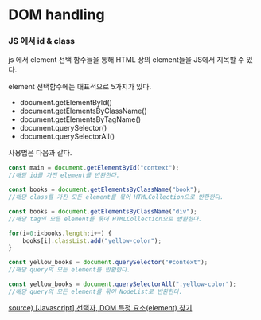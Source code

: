 # DOM handling

### JS 에서 id & class
js 에서 element 선택 함수들을 통해 HTML 상의 element들을 JS에서 지목할 수 있다. 

element 선택함수에는 대표적으로 5가지가 있다. 
* document.getElementById()
* document.getElementsByClassName()
* document.getElementsByTagName()
* document.querySelector()
* document.querySelectorAll()

사용법은 다음과 같다. 
```js
const main = document.getElementById("context");
//해당 id를 가진 element를 반환한다. 

const books = document.getElementsByClassName("book");
//해당 class를 가진 모든 element를 묶어 HTMLCollection으로 반환한다. 

const books = document.getElementsByClassName("div");
//해당 tag의 모든 element를 묶어 HTMLCollection으로 반환한다. 

for(i=0;i<books.length;i++) {
    books[i].classList.add("yellow-color");
}

const yellow_books = document.querySelector("#context");
//해당 query의 모든 element를 반환한다. 

const yellow_books = document.querySelectorAll(".yellow-color");
//해당 query의 모든 element를 묶어 NodeList로 반환한다. 
```

[source) [Javascript] 선택자, DOM 특정 요소(element) 찾기](https://hianna.tistory.com/485)